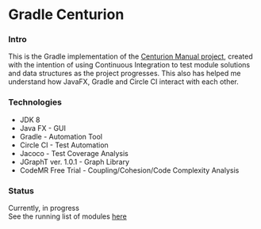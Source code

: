 # Gradle Centurion
### Intro
This is the Gradle implementation of the [Centurion Manual project](https://github.com/Ultraviolet-Ninja/The-Centurion), created with the intention of using Continuous Integration to test module solutions and data structures as the project progresses. This also has helped me understand how JavaFX, Gradle and Circle CI interact with each other.

### Technologies
- JDK 8
- Java FX - GUI
- Gradle - Automation Tool
- Circle CI - Test Automation
- Jacoco - Test Coverage Analysis
- JGraphT ver. 1.0.1 - Graph Library
- CodeMR Free Trial - Coupling/Cohesion/Code Complexity Analysis

### Status
Currently, in progress\
See the running list of modules [here](Progress.md)
